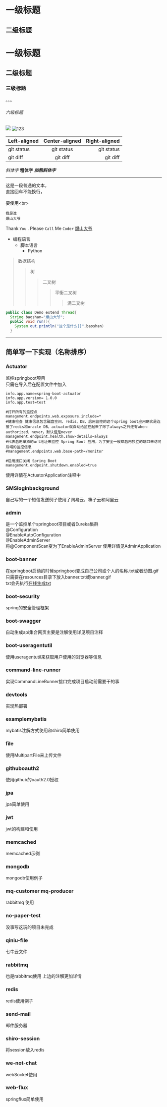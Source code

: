 一级标题
==
二级标题
--
# 一级标题
##  二级标题
### 三级标题
。。。
###### 六级标题

![](https://7n.w3cschool.cn/attachments/cover/cover_javavm.jpeg?imageView2/1/w/150/h/84)
![123](https://7n.w3cschool.cn/attachments/cover/cover_javavm.jpeg?imageView2/1/w/150/h/84 "不要点啊")

| Left-aligned | Center-aligned | Right-aligned |
| :---         |     :---:      |          ---: |
| git status   | git status     | git status    |
| git diff     | git diff       | git diff      |

*斜体字* 
**粗体字** 
***加粗斜体字***

***

这是一段普通的文本，  
直接回车不能换行，<br>  
要使用\<br>  

    我是谁
    爆山大爷
    
Thank `You` . Please `Call` Me `Coder`
[爆山大爷](https://baike.baidu.com/item/%E7%88%86%E5%B1%B1/22225262?fromtitle=%E7%88%86%E5%B1%B1%E5%A4%A7%E7%88%B7&fromid=23534342)  

* 编程语言  
    * 脚本语言  
        * Python  
        
>数据结构  
>>树  
>>>二叉树  
>>>>平衡二叉树  
>>>>>满二叉树  

```Java
public class Demo extend Thread{
  String baoshan="爆山大爷";
  public void run(){
    System.out.println("这个是什么{}",baoshan)
  }
```
***
## 简单写一下实现（名称排序）
### Actuator
监控springboot项目<br>
只需在导入后在配置文件中加入
```
info.app.name=spring-boot-actuator
info.app.version= 1.0.0
info.app.test=test

#打开所有的监控点
management.endpoints.web.exposure.include=*
#健康检查 健康信息包含磁盘空间、redis、DB，启用监控的这个spring boot应用确实是连接了redis和oracle DB，actuator就自动给监控起来了除了always之外还有when-authorized、never，默认值是never
management.endpoint.health.show-details=always
#代表启用单独的url地址来监控 Spring Boot 应用，为了安全一般都启用独立的端口来访问后端的监控信息
#management.endpoints.web.base-path=/monitor

#启用接口关闭 Spring Boot
management.endpoint.shutdown.enabled=true
```
使用详情在ActuatorApplication注释中
### SMSloginbackground
自己写的一个短信发送例子使用了网易云，榛子云和阿里云
### admin
是一个监控单个springboot项目或者Eureka集群<br>
@Configuration<br>
@EnableAutoConfiguration<br>
@EnableAdminServer<br>
将@ComponentScan变为了EnableAdminServer
使用详情见AdminApplication
### boot-banner
在springboot启动的时候springboot变成自己公司或个人的名称.txt或者动图.gif<br>
只需要在resources目录下放入banner.txt或banner.gif<br>
txt会先执行[在线生成txt](http://www.network-science.de/ascii/)  
### boot-security
spring的安全管理框架
### boot-swagger
自动生成api集合网页主要是注解使用详见项目注释
### boot-useragentutil
使用useragentutil来获取用户使用的浏览器等信息
### command-line-runner
实现CommandLineRunner接口完成项目启动前需要干的事
### devtools
实现热部署
### examplemybatis
mybatis注解方式使用和shiro简单使用
### file
使用MultipartFile来上传文件
### githuboauth2
使用github的oauth2.0授权
### jpa
jpa简单使用
### jwt
jwt的构建和使用
### memcached
memcached示例
### mongodb
mongodb使用例子
### mq-customer mq-producer
rabbitmq 使用
### no-paper-test
没事写这玩的项目未完成
### qiniu-file
七牛云文件
### rabbitmq
也是rabbitmq使用 上边的注解更加详情
### redis
redis使用例子
### send-mail
邮件服务器
### shiro-session
将session放入redis
### we-not-chat
webSocket使用
### web-flux
springflux简单使用

